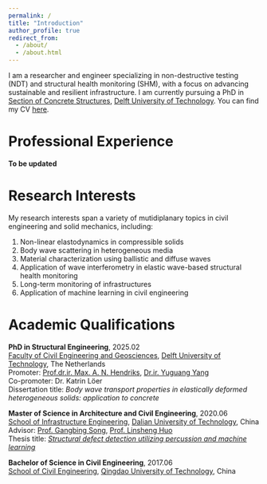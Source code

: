 ```yaml
---
permalink: /
title: "Introduction"
author_profile: true
redirect_from: 
  - /about/
  - /about.html
---
```


I am a researcher and engineer specializing in non-destructive testing (NDT) and structural health monitoring (SHM), with a focus on advancing sustainable and resilient infrastructure. I am currently pursuing a PhD in [Section of Concrete Structures](https://www.tudelft.nl/citg/over-faculteit/afdelingen/engineering-structures/sections-labs/concrete-structures), [Delft University of Technology](https://www.tudelft.nl/). You can find my CV [here](../files/CV_16-12-2024.pdf).

Professional Experience
======
**To be updated**

Research Interests
======
My research interests span a variety of mutidiplanary topics in civil engineering and solid mechanics, including:
1.  Non-linear elastodynamics in compressible solids
1.  Body wave scattering in heterogeneous media
1.  Material characterization using ballistic and diffuse waves
1.  Application of wave interferometry in elastic wave-based structural health monitoring
1.  Long-term monitoring of infrastructures
1.  Application of machine learning in civil engineering

Academic Qualifications
======
**PhD in Structural Engineering**, 2025.02  
[Faculty of Civil Engineering and Geosciences](https://www.tudelft.nl/en/ceg), [Delft University of Technology](https://www.tudelft.nl/), The Netherlands  
Promoter: [Prof.dr.ir. Max. A. N. Hendriks](https://www.tudelft.nl/citg/over-faculteit/afdelingen/engineering-structures/sections-labs/concrete-structures/staff/drir-man-max-hendriks), [Dr.ir. Yuguang Yang](https://www.tudelft.nl/en/staff/yuguang.yang/)  
Co-promoter: Dr. Katrin Löer  
Dissertation title: *Body wave transport properties in elastically deformed heterogeneous solids: application to concrete*  

**Master of Science in Architecture and Civil Engineering**, 2020.06  
[School of Infrastructure Engineering](https://sche.dlut.edu.cn/English.htm), [Dalian University of Technology](https://en.dlut.edu.cn/), China  
Advisor: [Prof. Gangbing Song](https://www.me.uh.edu/faculty/song-gangbing), [Prof. Linsheng Huo](https://faculty.dlut.edu.cn/2005011121/en/index.htm)  
Thesis title: [*Structural defect detection utilizing percussion and machine learning*](https://chn.oversea.cnki.net/KCMS/detail/detail.aspx?dbcode=CMFD&dbname=CMFD202101&filename=1020653993.nh&uniplatform=OVERSEA&v=nwSi_dizuRQVfFIB8_b-cAeMmZ0WTNnn-yM0aFv0Ec_-WKOfB9YDOsIOPFhj81Qn)  

**Bachelor of Science in Civil Engineering**, 2017.06  
[School of Civil Engineering](https://civil.qut.edu.cn/zwsy.htm), [Qingdao University of Technology](https://english.qut.edu.cn/), China
